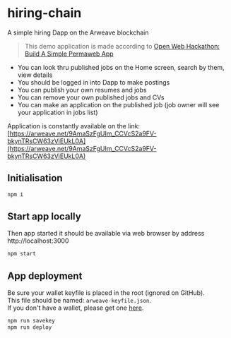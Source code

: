 # hiring-chain
A simple hiring Dapp on the Arweave blockchain

> This demo application is made according to [Open Web Hackathon: Build A Simple Permaweb App](https://gitcoin.co/issue/ArweaveTeam/Bounties/1/3184)  

- You can look thru published jobs on the Home screen, search by them, view details
- You should be logged in into Dapp to make postings  
- You can publish your own resumes and jobs
- You can remove your own published jobs and CVs
- You can make an application on the published job (job owner will see your application in jobs list)

Application is constantly available on the link: [https://arweave.net/9AmaSzFgUIm_CCVcS2a9FV-bkynTRsCW63zViEUkL0A](https://arweave.net/9AmaSzFgUIm_CCVcS2a9FV-bkynTRsCW63zViEUkL0A)

## Initialisation
```sh
npm i
```

## Start app locally

Then app started it should be available via web browser by address http://localhost:3000

```sh
npm start
```

## App deployment

Be sure your wallet keyfile is placed in the root (ignored on GitHub).  
This file should be named: `arweave-keyfile.json`.  
If you don't have a wallet, please get one [here](https://tokens.arweave.org/).

```sh
npm run savekey
npm run deploy
```
